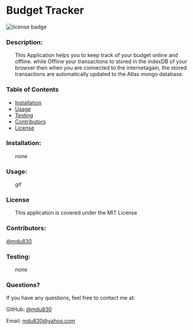 
# Budget Tracker

![license badge](https://img.shields.io/github/license/mdu830/budget-tracker?color=green)

### Description: 

<ul>
    This Application helps you to keep track of your budget online and offline. while Offline your transactions to stored in the indexDB of your browser then when you are connected to the internetagain, the stored transactions are automatically updated to the Atlas mongo database. 
</ul>

### Table of Contents
* [Installation](#installation)
* [Usage](#usage)
* [Testing](#testing)
* [Contributors](#contributors)
* [License](#License)
    
### Installation:
<ul>
    none
</ul>

### Usage:
<ul>
    gif
</ul>

### License
<ul>
    This application is covered under the MIT License
</ul>

### Contributors:

[@mdu830](https://api.github.com/users/mdu830)

### Testing:
<ul>
    none
</ul>

### Questions?

If you have any questions, feel free to contact me at:

GitHub: [@mdu830](https://api.github.com/users/mdu830)

Email: mdu830@yahoo.com
